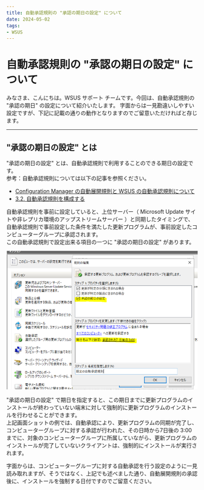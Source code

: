 ```yaml
---
title: 自動承認規則の "承認の期日の設定" について
date: 2024-05-02
tags:
- WSUS
---
```



# 自動承認規則の "承認の期日の設定" について
みなさま、こんにちは。WSUS サポート チームです。今回は、自動承認規則の "承認の期日" の設定について紹介いたします。 字面からは一見勘違いしやすい設定ですが、下記に記載の通りの動作となりますのでご留意いただければと存じます。

---

## "承認の期日の設定" とは  
"承認の期日の設定" とは、自動承認規則で利用することのできる期日の設定です。  
参考：自動承認規則については以下の記事を参照ください。  
- [Configuration Manager の自動展開規則と WSUS の自動承認規則について](https://jpmem.github.io/blog/mecm/20220426_01/)   
- [3.2. 自動承認規則を構成する](https://learn.microsoft.com/ja-jp/windows-server/administration/windows-server-update-services/deploy/3-approve-and-deploy-updates-in-wsus#32-configure-auto-approval-rules)   

自動承認規則を事前に設定していると、上位サーバー（ Microsoft Update サイトや非レプリカ環境のアップストリームサーバー ）と同期したタイミングで、自動承認規則で事前設定した条件を満たした更新プログラムが、事前設定したコンピューターグループに承認されます。  
この自動承認規則で設定出来る項目の一つに "承認の期日の設定" があります。  

![](2024-05-02_01/2024-05-02_01_1.png)  

"承認の期日の設定" で期日を指定すると、この期日までに更新プログラムのインストールが終わっていない端末に対して強制的に更新プログラムのインストールを行わせることができます。  
上記画面ショットの例では、自動承認により、更新プログラムの同期が完了し、コンピューターグループに対する承認が行われた、その日時から7日後の 3:00 までに、対象のコンピューターグループに所属していながら、更新プログラムのインストールが完了していないクライアントは、強制的にインストールが実行されます。  

字面からは、コンピューターグループに対する自動承認を行う設定のように一見読み取れますが、そうではなく、上記でも述べました通り、自動展開規則の承認後に、インストールを強制する日付ですのでご留意ください。  


